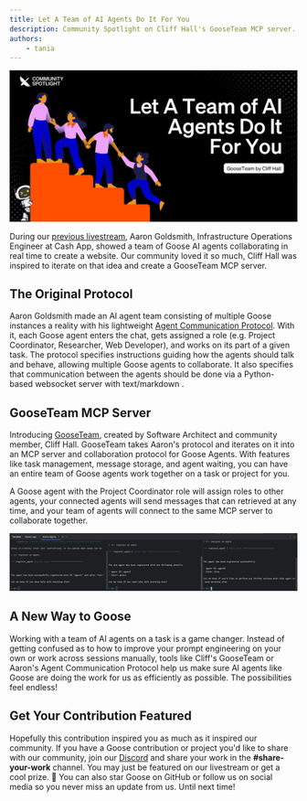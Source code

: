 ```yaml
---
title: Let A Team of AI Agents Do It For You
description: Community Spotlight on Cliff Hall's GooseTeam MCP server.
authors: 
    - tania
---
```


![blog banner](gooseteam-mcp.png)

During our [previous livestream](https://youtu.be/9tq-QUnE29U), Aaron Goldsmith, Infrastructure Operations Engineer at Cash App, showed a team of Goose AI agents collaborating in real time to create a website. Our community loved it so much, Cliff Hall was inspired to iterate on that idea and create a GooseTeam MCP server.

<!--truncate-->

## The Original Protocol

Aaron Goldsmith made an AI agent team consisting of multiple Goose instances a reality with his lightweight [Agent Communication Protocol](https://gist.github.com/AaronGoldsmith/114c439ae67e4f4c47cc33e829c82fac). With it, each Goose agent enters the chat, gets assigned a role (e.g. Project Coordinator, Researcher, Web Developer), and works on its part of a given task. The protocol specifies instructions guiding how the agents should talk and behave, allowing multiple Goose agents to collaborate. It also specifies that communication between the agents should be done via a Python-based websocket server with text/markdown . 

## GooseTeam MCP Server

Introducing [GooseTeam](https://github.com/cliffhall/GooseTeam), created by Software Architect and community member, Cliff Hall. GooseTeam takes Aaron's protocol and iterates on it into an MCP server and collaboration protocol for Goose Agents. With features like task management, message storage, and agent waiting, you can have an entire team of Goose agents work together on a task or project for you.

A Goose agent with the Project Coordinator role will assign roles to other agents, your connected agents will send messages that can retrieved at any time, and your team of agents will connect to the same MCP server to collaborate together.

![Goose Agents](gooseteam-agents.png)

## A New Way to Goose

Working with a team of AI agents on a task is a game changer. Instead of getting confused as to how to improve your prompt engineering on your own or work across sessions manually, tools like Cliff's GooseTeam or Aaron's Agent Communication Protocol help us make sure AI agents like Goose are doing the work for us as efficiently as possible. The possibilities feel endless!

## Get Your Contribution Featured
Hopefully this contribution inspired you as much as it inspired our community. If you have a Goose contribution or project you'd like to share with our community, join our [Discord](https://discord.gg/block-opensource) and share your work in the **#share-your-work** channel. You may just be featured on our livestream or get a cool prize. 👀 You can also star Goose on GitHub or follow us on social media so you never miss an update from us. Until next time!


<head>
  <meta property="og:title" content="Let A Team of AI Agents Do It For You" />
  <meta property="og:type" content="article" />
  <meta property="og:url" content="https://block.github.io/goose/blog/2025/02/17/gooseteam-mcp" />
  <meta property="og:description" content="Community Spotlight on Cliff Hall's GooseTeam MCP server." />
  <meta property="og:image" content="https://block.github.io/goose/assets/images/gooseteam-mcp-082fa2890c313519c2a1637ca979c219.png" />
  <meta name="twitter:card" content="summary_large_image" />
  <meta property="twitter:domain" content="block.github.io/goose" />
  <meta name="twitter:title" content="Let A Team of AI Agents Do It For You" />
  <meta name="twitter:description" content="Community Spotlight on Cliff Hall's GooseTeam MCP server." />
  <meta name="twitter:image" content="https://block.github.io/goose/assets/images/gooseteam-mcp-082fa2890c313519c2a1637ca979c219.png" />
</head>